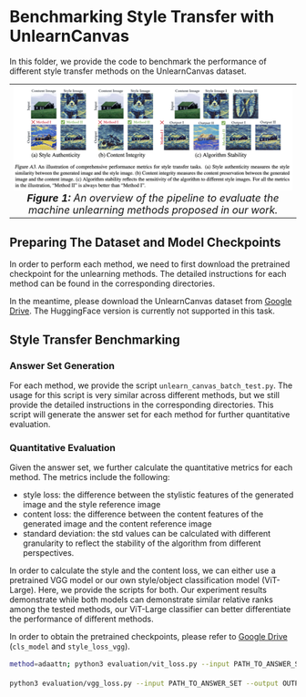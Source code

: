 # Benchmarking Style Transfer with UnlearnCanvas

In this folder, we provide the code to benchmark the performance of different style transfer methods on the UnlearnCanvas dataset.

<div align='center'>
 
<table align="center">
  <tr>
    <td align="center"> 
      <img src="../assets/st_metrics.png" alt="Image 2" style="width: 700px;"/> 
      <br>
      <em style="font-size: 18px;">  <strong style="font-size: 18px;">Figure 1:</strong> An overview of the pipeline to evaluate the machine unlearning methods proposed in our work.</em>
    </td>
  </tr>
</table>
</div>

## Preparing The Dataset and Model Checkpoints

In order to perform each method, we need to first download the pretrained checkpoint for the unlearning methods. The detailed instructions for each method can be found in the corresponding directories.

In the meantime, please download the UnlearnCanvas dataset from [Google Drive](https://drive.google.com/drive/folders/1-1Sc8h_tGArZv5Y201ugTF0K0D_Xn2lM?usp=drive_link). The HuggingFace version is currently not supported in this task.

## Style Transfer Benchmarking

### Answer Set Generation

For each method, we provide the script `unlearn_canvas_batch_test.py`. The usage for this script is very similar across different methods, but we still provide the detailed instructions in the corresponding directories. This script will generate the answer set for each method for further quantitative evaluation.

### Quantitative Evaluation

Given the answer set, we further calculate the quantitative metrics for each method. The metrics include the following:

* style loss: the difference between the stylistic features of the generated image and the style reference image
* content loss: the difference between the content features of the generated image and the content reference image
* standard deviation: the std values can be calculated with different granularity to reflect the stability of the algorithm from different perspectives.

In order to calculate the style and the content loss, we can either use a pretrained VGG model or our own style/object classification model (ViT-Large). Here, we provide the scripts for both. Our experiment results demonstrate while both models can demonstrate similar relative ranks among the tested methods, our ViT-Large classifier can better differentiate the performance of different methods.

In order to obtain the pretrained checkpoints, please refer to [Google Drive](https://drive.google.com/drive/folders/14iztBXs-GoBFVLePC2_psP00YUMK5-cy?usp=sharing) (`cls_model` and `style_loss_vgg`).

```bash
method=adaattn; python3 evaluation/vit_loss.py --input PATH_TO_ANSWER_SET --output OUTPUT_DIR --benchmark_dir PATH_TO_DATASET_DIR --ckpt PATH_TO_PRETRAINED_CLASSIFIER; 

python3 evaluation/vgg_loss.py --input PATH_TO_ANSWER_SET --output OUTPUT_DIR --benchmark_dir PATH_TO_DATASET_DIR --ckpt PATH_TO_PRETRAINED_VGG;
```



